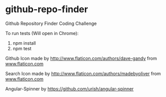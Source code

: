 # github-repo-finder
Github Repository Finder Coding Challenge

To run tests (Will open in Chrome): <br />
1. npm install <br />
2. npm test <br />

Github Icon made by http://www.flaticon.com/authors/dave-gandy from www.flaticon.com

Search Icon made by http://www.flaticon.com/authors/madebyoliver from www.flaticon.com

Angular-Spinner by https://github.com/urish/angular-spinner